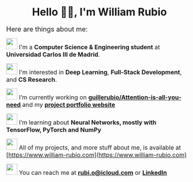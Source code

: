 <h1 align="center">Hello 🙋‍♀️, I'm William Rubio</h1>

<font size="4">Here are things about me:</font>

<font size="3">   <img src="https://media.giphy.com/media/3ov9jEu0Z446BlOyIM/giphy.gif?cid=ecf05e47tctt4dzlffx487h48xloga10zdfmd4sr8pkd6fct&ep=v1_stickers_search&rid=giphy.gif&ct=s" width="30" height="30"> I'm a **Computer Science & Engineering student** at **Universidad Carlos III de Madrid**.</font>

<font size="3">   <img src="https://media.giphy.com/media/kOe46rvaOLg8smLgs5/giphy.gif?cid=ecf05e47dj4xvb16ptlhcqakw9of9g3300tbdkgfzx61e4of&ep=v1_stickers_search&rid=giphy.gif&ct=s" width="30" height="30"> I'm interested in **Deep Learning**, **Full-Stack Development**, and **CS Research**.</font>

<font size="3">   <img src="https://media.giphy.com/media/37Uer6MbSlFgA/giphy.gif?cid=ecf05e473rjroxohv9wrwruan62msy6clvxq734bxsoi7ne7&ep=v1_stickers_search&rid=giphy.gif&ct=s" width="30" height="30">  I’m currently working on **[guillerubio/Attention-is-all-you-need](https://github.com/guillerubio/Attention-is-all-you-need)** and my **[project portfolio website](https://www.william-rubio.com/projects/portfolio)**</font>

<font size="3">   <img src="https://media.giphy.com/media/3hoLIVAJYkz6T0Ichp/giphy.gif?cid=ecf05e47pyuythcu6jsa7sqv20eqq78xfpc0yw7wseu8h4nn&ep=v1_stickers_search&rid=giphy.gif&ct=s" width="30" height="30"> I’m learning about **Neural Networks, mostly with TensorFlow, PyTorch and NumPy**</font>

<font size="3">   <img src="https://media.giphy.com/media/ckbxjhCqXqJYYT1JHc/giphy.gif?cid=ecf05e47rgdgteymmo2g72y7rrqy9r7q4msxjq2au9jk5k9u&ep=v1_stickers_search&rid=giphy.gif&ct=s" width="30" height="30"> All of my projects, and more stuff about me, is available at [https://www.william-rubio.com](https://www.william-rubio.com)</font>

<font size="3">   <img src="https://media.giphy.com/media/wt0cqyJDZDetIDd3ZM/giphy.gif?cid=ecf05e47lc0lusvnwmncoy9jo5pzc0e46df2gf5m8kol3xwn&ep=v1_stickers_search&rid=giphy.gif&ct=s" width="30" height="30"> You can reach me at **rubi.o@icloud.com** or **[LinkedIn](https://www.linkedin.com/in/william-rubio/)**</font>






